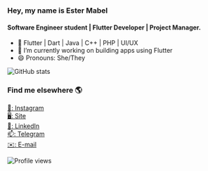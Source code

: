 ### Hey, my name is Ester Mabel
#### Software Engineer student | Flutter Developer | Project Manager.


- 🧠 Flutter | Dart | Java | C++ | PHP | UI/UX
- 🔭 I’m currently working on building apps using Flutter 
- 😄 Pronouns: She/They 

![GitHub stats](https://github-readme-stats.vercel.app/api?username=estermabel&theme=midnight-purple&show_icons=true)

### Find me elsewhere 🌎

[📸: Instagram](https://instagram.com/estermabel) <br>
[🖥: Site](https://www.estermabel.com) <br>
[💼: LinkedIn](https://www.linkedin.com/in/estermabel/) <br>
[📫: Telegram](https://t.me/estermabel) <br>
[✉️: E-mail](mailto:estermabel2@gmail.com) 

![Profile views](https://gpvc.arturio.dev/estermabel)  
